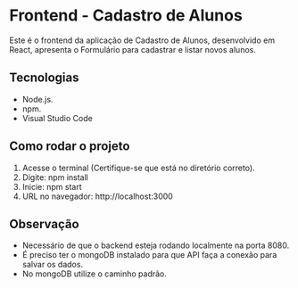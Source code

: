 # Frontend - Cadastro de Alunos

Este é o frontend da aplicação de Cadastro de Alunos, desenvolvido em React, apresenta o Formulário para cadastrar e listar novos alunos. 

## Tecnologias

- Node.js. 
- npm.
- Visual Studio Code

## Como rodar o projeto

1. Acesse o terminal (Certifique-se que está no diretório correto). 
2. Digite: npm install
3. Inicie: npm start
4. URL no navegador: http://localhost:3000


## Observação
- Necessário de que o backend esteja rodando localmente na porta 8080.
- É preciso ter o mongoDB instalado para que API faça a conexão para salvar os dados.
- No mongoDB utilize o caminho padrão.
